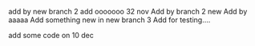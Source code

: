 add by new branch 2 add ooooooo 32 nov
Add by branch 2 new
Add by aaaaa
Add something new in new branch 3
Add for testing....

add some code on 10 dec
